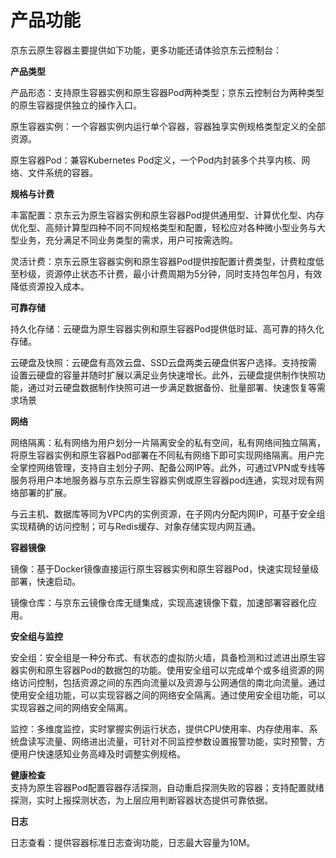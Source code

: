 # 产品功能

京东云原生容器主要提供如下功能，更多功能还请体验京东云控制台：

**产品类型**

产品形态：支持原生容器实例和原生容器Pod两种类型；京东云控制台为两种类型的原生容器提供独立的操作入口。

原生容器实例：一个容器实例内运行单个容器，容器独享实例规格类型定义的全部资源。

原生容器Pod：兼容Kubernetes Pod定义，一个Pod内封装多个共享内核、网络、文件系统的容器。

**规格与计费**

丰富配置：京东云为原生容器实例和原生容器Pod提供通用型、计算优化型、内存优化型、高频计算型四种不同不同规格类型和配置，轻松应对各种微小型业务与大型业务，充分满足不同业务类型的需求，用户可按需选购。


灵活计费：京东云原生容器实例和原生容器Pod提供按配置计费类型，计费粒度低至秒级，资源停止状态不计费，最小计费周期为5分钟，同时支持包年包月，有效降低资源投入成本。

**可靠存储**

持久化存储：云硬盘为原生容器实例和原生容器Pod提供低时延、高可靠的持久化存储。

云硬盘及快照：云硬盘有高效云盘、SSD云盘两类云硬盘供客户选择。支持按需设置云硬盘的容量并随时扩展以满足业务快速增长。此外，云硬盘提供制作快照功能，通过对云硬盘数据制作快照可进一步满足数据备份、批量部署、快速恢复等需求场景

**网络**

网络隔离：私有网络为用户划分一片隔离安全的私有空间，私有网络间独立隔离，将原生容器实例和原生容器Pod部署在不同私有网络下即可实现网络隔离。用户完全掌控网络管理，支持自主划分子网、配备公网IP等。此外，可通过VPN或专线等服务将用户本地服务器与京东云原生容器实例或原生容器pod连通，实现对现有网络部署的扩展。

与云主机、数据库等同为VPC内的实例资源，在子网内分配内网IP，可基于安全组实现精确的访问控制；可与Redis缓存、对象存储实现内网互通。


**容器镜像**

镜像：基于Docker镜像直接运行原生容器实例和原生容器Pod，快速实现轻量级部署，快速启动。

镜像仓库：与京东云镜像仓库无缝集成，实现高速镜像下载，加速部署容器化应用。


**安全组与监控**

安全组：安全组是一种分布式、有状态的虚拟防火墙，具备检测和过滤进出原生容器实例和原生容器Pod的数据包的功能。使用安全组可以完成单个或多组资源的网络访问控制，包括资源之间的东西向流量以及资源与公网通信的南北向流量。通过使用安全组功能，可以实现容器之间的网络安全隔离。通过使用安全组功能，可以实现容器之间的网络安全隔离。  

监控：多维度监控，实时掌握实例运行状态，提供CPU使用率、内存使用率、系统盘读写流量、网络进出流量，可针对不同监控参数设置报警功能，实时预警，方便用户快速感知业务高峰及时调整实例规格。


**健康检查**  
支持为原生容器Pod配置容器存活探测，自动重启探测失败的容器；支持配置就绪探测，实时上报探测状态，为上层应用判断容器状态提供可靠依据。

**日志**

日志查看：提供容器标准日志查询功能，日志最大容量为10M。


